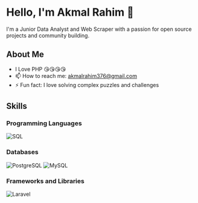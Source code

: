 # Hello, I'm Akmal Rahim 👋

I'm a Junior Data Analyst and Web Scraper with a passion for open source projects and community building.

## About Me
- I Love PHP 😘😘😘😘
- 📫 How to reach me: akmalrahim376@gmail.com
- ⚡ Fun fact: I love solving complex puzzles and challenges

## Skills

### Programming Languages
![SQL](https://img.shields.io/badge/SQL-4479A1?style=for-the-badge&logo=postgresql&logoColor=white)

### Databases
![PostgreSQL](https://img.shields.io/badge/PostgreSQL-336791?style=for-the-badge&logo=postgresql&logoColor=white)
![MySQL](https://img.shields.io/badge/SQL-4479A1?style=for-the-badge&logo=mysql&logoColor=white)

### Frameworks and Libraries
![Laravel](https://img.shields.io/badge/Laravel-FF2D20?style=for-the-badge&logo=laravel&logoColor=white)

